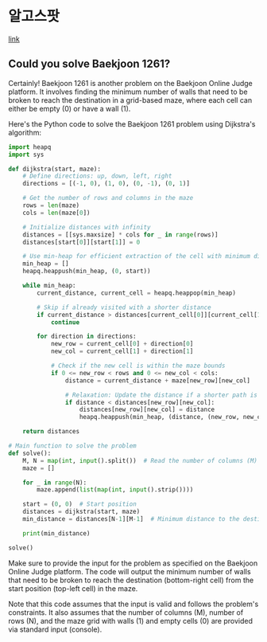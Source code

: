 # 알고스팟

[link](https://www.acmicpc.net/problem/1261)

## Could you solve Baekjoon 1261?

Certainly! Baekjoon 1261 is another problem on the Baekjoon Online Judge platform. It involves finding the minimum number of walls that need to be broken to reach the destination in a grid-based maze, where each cell can either be empty (0) or have a wall (1).

Here's the Python code to solve the Baekjoon 1261 problem using Dijkstra's algorithm:

```python
import heapq
import sys

def dijkstra(start, maze):
    # Define directions: up, down, left, right
    directions = [(-1, 0), (1, 0), (0, -1), (0, 1)]

    # Get the number of rows and columns in the maze
    rows = len(maze)
    cols = len(maze[0])

    # Initialize distances with infinity
    distances = [[sys.maxsize] * cols for _ in range(rows)]
    distances[start[0]][start[1]] = 0

    # Use min-heap for efficient extraction of the cell with minimum distance
    min_heap = []
    heapq.heappush(min_heap, (0, start))

    while min_heap:
        current_distance, current_cell = heapq.heappop(min_heap)

        # Skip if already visited with a shorter distance
        if current_distance > distances[current_cell[0]][current_cell[1]]:
            continue

        for direction in directions:
            new_row = current_cell[0] + direction[0]
            new_col = current_cell[1] + direction[1]

            # Check if the new cell is within the maze bounds
            if 0 <= new_row < rows and 0 <= new_col < cols:
                distance = current_distance + maze[new_row][new_col]

                # Relaxation: Update the distance if a shorter path is found
                if distance < distances[new_row][new_col]:
                    distances[new_row][new_col] = distance
                    heapq.heappush(min_heap, (distance, (new_row, new_col)))

    return distances

# Main function to solve the problem
def solve():
    M, N = map(int, input().split())  # Read the number of columns (M) and rows (N)
    maze = []

    for _ in range(N):
        maze.append(list(map(int, input().strip())))

    start = (0, 0)  # Start position
    distances = dijkstra(start, maze)
    min_distance = distances[N-1][M-1]  # Minimum distance to the destination

    print(min_distance)

solve()
```

Make sure to provide the input for the problem as specified on the Baekjoon Online Judge platform. The code will output the minimum number of walls that need to be broken to reach the destination (bottom-right cell) from the start position (top-left cell) in the maze.

Note that this code assumes that the input is valid and follows the problem's constraints. It also assumes that the number of columns (M), number of rows (N), and the maze grid with walls (1) and empty cells (0) are provided via standard input (console).
